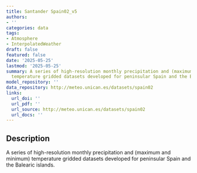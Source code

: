 ```yaml
---
title: Santander Spain02_v5
authors:
- ''
categories: data
tags:
- Atmosphere
- InterpolatedWeather
draft: false
featured: false
date: '2025-05-25'
lastmod: '2025-05-25'
summary: A series of high-resolution monthly precipitation and (maximum and minimum)
  temperature gridded datasets developed for peninsular Spain and the Balearic islands.
model_repository: ''
data_repository: http://meteo.unican.es/datasets/spain02
links:
  url_doi: ''
  url_pdf: ''
  url_source: http://meteo.unican.es/datasets/spain02
  url_docs: ''
---
```


## Description

A series of high-resolution monthly precipitation and (maximum and minimum) temperature gridded datasets developed for peninsular Spain and the Balearic islands.

